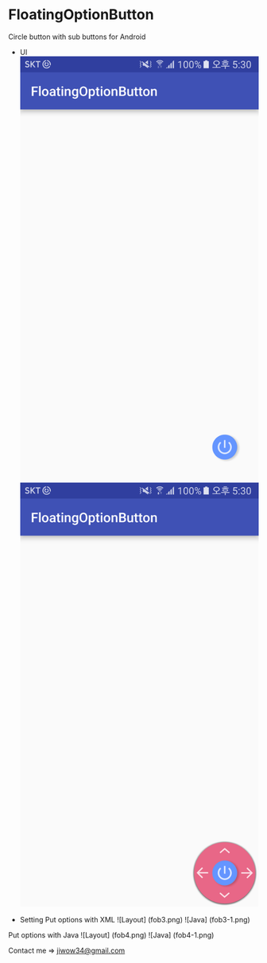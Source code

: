 # FloatingOptionButton
Circle button with sub buttons for Android

- UI
![Not Open](fob.png)
![Open](fob2.png)

- Setting
Put options with XML
![Layout] (fob3.png)
![Java] (fob3-1.png)

Put options with Java
![Layout] (fob4.png)
![Java] (fob4-1.png)

Contact me => jiwow34@gmail.com
